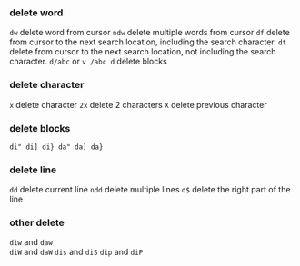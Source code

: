 ### delete word
`dw` delete word from cursor
`ndw` delete multiple words from cursor
`df` delete from cursor to the next search location, including the search character.
`dt` delete from cursor to the next search location, not including the search character.
`d/abc` or `v /abc d` delete blocks

### delete character
`x` delete character
`2x` delete 2 characters
`X` delete previous character

### delete blocks
`di" di] di} da" da] da}`

### delete line
`dd` delete current line
`ndd` delete multiple lines
`d$` delete the right part of the line

### other delete
`diw` and `daw`   
`diW` and `daW`
`dis` and `diS`
`dip` and `diP`

